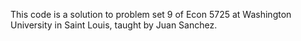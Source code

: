 This code is a solution to problem set 9 of Econ 5725 at Washington University in Saint Louis, taught by Juan Sanchez.
